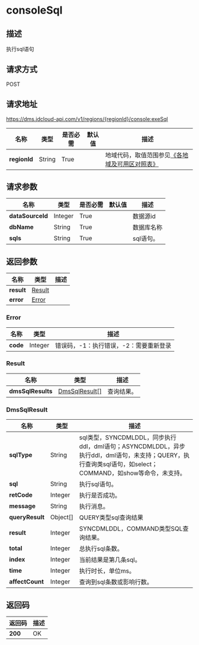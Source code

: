 # consoleSql


## 描述
执行sql语句

## 请求方式
POST

## 请求地址
https://dms.jdcloud-api.com/v1/regions/{regionId}/console:exeSql

|名称|类型|是否必需|默认值|描述|
|---|---|---|---|---|
|**regionId**|String|True| |地域代码，取值范围参见[《各地域及可用区对照表》](../Enum-Definitions/Regions-AZ.md)|

## 请求参数
|名称|类型|是否必需|默认值|描述|
|---|---|---|---|---|
|**dataSourceId**|Integer|True| |数据源id|
|**dbName**|String|True| |数据库名称|
|**sqls**|String|True| |sql语句。|


## 返回参数
|名称|类型|描述|
|---|---|---|
|**result**|[Result](consolesql#result)| |
|**error**|[Error](consolesql#error)| |

### <div id="error">Error</div>
|名称|类型|描述|
|---|---|---|
|**code**|Integer|错误码，-1：执行错误，-2：需要重新登录|
### <div id="result">Result</div>
|名称|类型|描述|
|---|---|---|
|**dmsSqlResults**|[DmsSqlResult[]](consolesql#dmssqlresult)|查询结果。|
### <div id="dmssqlresult">DmsSqlResult</div>
|名称|类型|描述|
|---|---|---|
|**sqlType**|String|sql类型，SYNCDMLDDL，同步执行ddl，dml语句；ASYNCDMLDDL，异步执行ddl，dml语句，未支持；QUERY，执行查询类sql语句，如select；COMMAND，如show等命令，未支持。|
|**sql**|String|执行sql语句。|
|**retCode**|Integer|执行是否成功。|
|**message**|String|执行消息。|
|**queryResult**|Object[]|QUERY类型sql查询结果|
|**result**|Integer|SYNCDMLDDL，COMMAND类型SQL查询结果。|
|**total**|Integer|总执行sql条数。|
|**index**|Integer|当前结果是第几条sql。|
|**time**|Integer|执行时长，单位ms。|
|**affectCount**|Integer|查询到sql条数或影响行数。|

## 返回码
|返回码|描述|
|---|---|
|**200**|OK|
